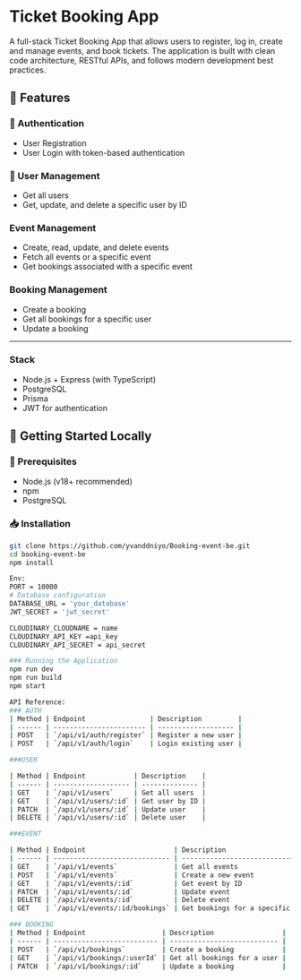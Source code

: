 # Ticket Booking App 

A full-stack Ticket Booking App that allows users to register, log in, create and manage events, and book tickets. The application is built with clean code architecture, RESTful APIs, and follows modern development best practices.

## 🌟 Features

### 🔐 Authentication
- User Registration
- User Login with token-based authentication

### 👤 User Management
- Get all users
- Get, update, and delete a specific user by ID

###  Event Management
- Create, read, update, and delete events
- Fetch all events or a specific event
- Get bookings associated with a specific event

###  Booking Management
- Create a booking
- Get all bookings for a specific user
- Update a booking

---
###  Stack
- Node.js + Express (with TypeScript)
- PostgreSQL 
- Prisma
- JWT for authentication

## 🚀 Getting Started Locally

### 🔧 Prerequisites

- Node.js (v18+ recommended)
- npm 
- PostgreSQL

### 📥 Installation


```bash
git clone https://github.com/yvanddniyo/Booking-event-be.git
cd booking-event-be
npm install

Env:
PORT = 10000
# Database configuration
DATABASE_URL = 'your_database'
JWT_SECRET = 'jwt_secret'

CLOUDINARY_CLOUDNAME = name
CLOUDINARY_API_KEY =api_key
CLOUDINARY_API_SECRET = api_secret

### Running the Application
npm run dev
npm run build
npm start

API Reference:
### AUTH
| Method | Endpoint                | Description         |
| ------ | ----------------------- | ------------------- |
| POST   | `/api/v1/auth/register` | Register a new user |
| POST   | `/api/v1/auth/login`    | Login existing user |

###USER

| Method | Endpoint            | Description    |
| ------ | ------------------- | -------------- |
| GET    | `/api/v1/users`     | Get all users  |
| GET    | `/api/v1/users/:id` | Get user by ID |
| PATCH  | `/api/v1/users/:id` | Update user    |
| DELETE | `/api/v1/users/:id` | Delete user    |

###EVENT

| Method | Endpoint                      | Description                       |
| ------ | ----------------------------- | --------------------------------- |
| GET    | `/api/v1/events`              | Get all events                    |
| POST   | `/api/v1/events`              | Create a new event                |
| GET    | `/api/v1/events/:id`          | Get event by ID                   |
| PATCH  | `/api/v1/events/:id`          | Update event                      |
| DELETE | `/api/v1/events/:id`          | Delete event                      |
| GET    | `/api/v1/events/:id/bookings` | Get bookings for a specific event |

### BOOKING
| Method | Endpoint                   | Description                 |
| ------ | -------------------------- | --------------------------- |
| POST   | `/api/v1/bookings`         | Create a booking            |
| GET    | `/api/v1/bookings/:userId` | Get all bookings for a user |
| PATCH  | `/api/v1/bookings/:id`     | Update a booking            |




